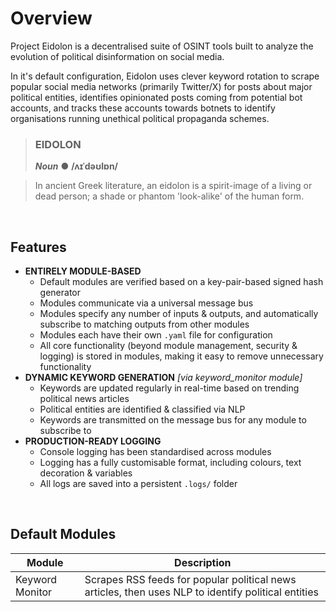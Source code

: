 # Overview

Project Eidolon is a decentralised suite of OSINT tools built to analyze the evolution of political disinformation on social media. 

In it's default configuration, Eidolon uses clever keyword rotation to scrape popular social media networks (primarily Twitter/X) 
for posts about major political entities, identifies opinionated posts coming from potential bot accounts, and tracks these accounts towards botnets to identify organisations running unethical political propaganda schemes. 

> ### **EIDOLON**
> ***Noun*** ● **/ʌɪˈdəʊlɒn/**

> In ancient Greek literature, an eidolon is a spirit-image of a living or dead person; a shade or phantom 'look-alike' of the human form.
> <br/>

<br/>


## Features

- **ENTIRELY MODULE-BASED**
    - Default modules are verified based on a key-pair-based signed hash generator
    - Modules communicate via a universal message bus
    - Modules specify any number of inputs & outputs, and automatically subscribe to matching outputs from other modules
    - Modules each have their own `.yaml` file for configuration
    - All core functionality (beyond module management, security & logging) is stored in modules, making it easy to remove unnecessary functionality
- **DYNAMIC KEYWORD GENERATION** *\[via keyword_monitor module\]*
    - Keywords are updated regularly in real-time based on trending political news articles
    - Political entities are identified & classified via NLP
    - Keywords are transmitted on the message bus for any module to subscribe to
- **PRODUCTION-READY LOGGING**
    - Console logging has been standardised across modules
    - Logging has a fully customisable format, including colours, text decoration & variables
    - All logs are saved into a persistent `.logs/` folder
 
<br/>

## Default Modules

| Module | Description |
| --- | --- |
| Keyword Monitor | Scrapes RSS feeds for popular political news articles, then uses NLP to identify political entities |